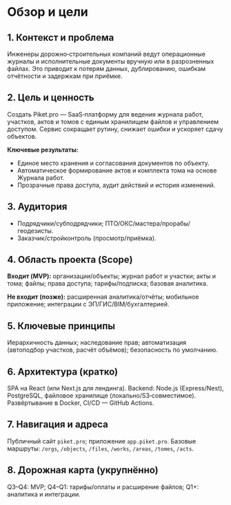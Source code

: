 # Обзор и цели

## 1. Контекст и проблема
Инженеры дорожно‑строительных компаний ведут операционные журналы и исполнительные документы вручную или в разрозненных файлах. Это приводит к потерям данных, дублированию, ошибкам отчётности и задержкам при приёмке.

## 2. Цель и ценность
Создать Piket.pro — SaaS‑платформу для ведения журнала работ, участков, актов и томов с единым хранилищем файлов и управлением доступом. Сервис сокращает рутину, снижает ошибки и ускоряет сдачу объектов.

**Ключевые результаты:**
- Единое место хранения и согласования документов по объекту.
- Автоматическое формирование актов и комплекта тома на основе Журнала работ.
- Прозрачные права доступа, аудит действий и история изменений.

## 3. Аудитория
- Подрядчики/субподрядчики; ПТО/ОКС/мастера/прорабы/геодезисты.
- Заказчик/стройконтроль (просмотр/приёмка).

## 4. Область проекта (Scope)
**Входит (MVP):** организации/объекты; журнал работ и участки; акты и тома; файлы; права доступа; тарифы/подписка; базовая аналитика.

**Не входит (позже):** расширенная аналитика/отчёты; мобильное приложение; интеграции с ЭП/ГИС/BIM/бухгалтерией.

## 5. Ключевые принципы
Иерархичность данных; наследование прав; автоматизация (автоподбор участков, расчёт объёмов); безопасность по умолчанию.

## 6. Архитектура (кратко)
SPA на React (или Next.js для лендинга). Backend: Node.js (Express/Nest), PostgreSQL, файловое хранилище (локально/S3‑совместимое). Развёртывание в Docker, CI/CD — GitHub Actions.

## 7. Навигация и адреса
Публичный сайт `piket.pro`; приложение `app.piket.pro`. Базовые маршруты: `/orgs`, `/objects`, `/files`, `/works`, `/areas`, `/tomes`, `/acts`.

## 8. Дорожная карта (укрупнённо)
Q3–Q4: MVP; Q4–Q1: тарифы/оплаты и расширение файлов; Q1+: аналитика и интеграции.
